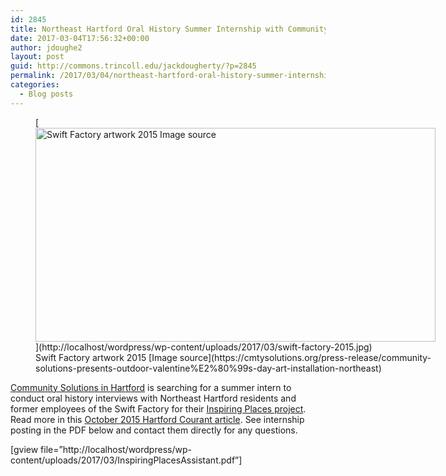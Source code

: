 ```yaml
---
id: 2845
title: Northeast Hartford Oral History Summer Internship with Community Solutions
date: 2017-03-04T17:56:32+00:00
author: jdoughe2
layout: post
guid: http://commons.trincoll.edu/jackdougherty/?p=2845
permalink: /2017/03/04/northeast-hartford-oral-history-summer-internship-with-community-solutions/
categories:
  - Blog posts
---
```

<figure id="attachment_2847" style="width: 640px" class="wp-caption aligncenter">[<img class="size-large wp-image-2847" src="http://commons.trincoll.edu/jackdougherty/files/2017/03/swift-factory-2015-640x342.jpg" alt="Swift Factory artwork 2015 Image source" width="640" height="342" />](http://localhost/wordpress/wp-content/uploads/2017/03/swift-factory-2015.jpg)<figcaption class="wp-caption-text">Swift Factory artwork 2015 [Image source](https://cmtysolutions.org/press-release/community-solutions-presents-outdoor-valentine%E2%80%99s-day-art-installation-northeast)</figcaption></figure> 

[Community Solutions in Hartford](https://cmtysolutions.org/what-we-do/northeast-hartford-partnership) is searching for a summer intern to conduct oral history interviews with Northeast Hartford residents and former employees of the Swift Factory for their [Inspiring Places project](https://cmtysolutions.org/swift-factory-redevelopment). Read more in this [October 2015 Hartford Courant article](http://www.courant.com/hartford-magazine/features/hc-hm-swift-factory-patrick-mckenna-20151001-story.html). See internship posting in the PDF below and contact them directly for any questions.

[gview file=&#8221;http://localhost/wordpress/wp-content/uploads/2017/03/InspiringPlacesAssistant.pdf&#8221;]